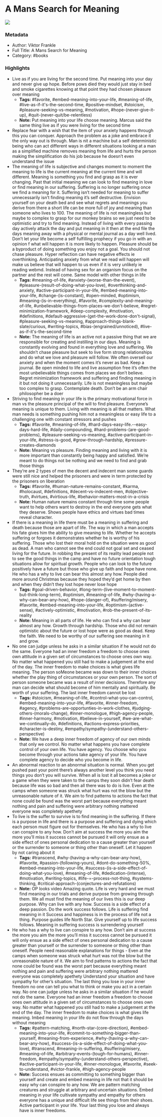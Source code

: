 # A Mans Search for Meaning

![](https://readwise-assets.s3.amazonaws.com/static/images/default-book-icon-4.11327a2af05a.png)

### Metadata

- Author: Viktor Frankle 
- Full Title: A Mans Search for Meaning
- Category: #books

### Highlights

- Live as if you are living for the second time. Put meaning into your day and never give up hope. Before pows died they would just stay in bed and smoke cigarettes knowing at that point they had chosen pleasure over meaning
    - **Tags:** #favorite, #embed-meaning-into-your-life, #meaning-of-life, #live-as-if-it's-the-second-time, #positive-mindset, #stoicism, #pleasure-seeking-vs-meaning, #motivation, #hope-(never-give-it-up), #quit-(never-quit/be-relentless)
    - **Note:** Put meaning into your life choose meaning. Marcus said the same thing live as if you were living for the second time
- Replace fear with a wish that the item of your anxiety happens through this you can conquer. Approach the problem as a joke and embrace it the only way out is through. Man is nit a machine but a self deterministic being who can act different ways in different situations looking at a man as a simplified machine removes meaning from life and hurts the person making the simplification do his job because he doesn’t even understand the issue
- The meaning of life is subjective and changes moment to moment the meaning to life is the current meaning at the current time and will different. Meaning is something you find and grasp as it is ever changing. Past that initial meaning we can look to find meaning in love or find meaning in our suffering. Suffering is no longer suffering once we find a meaning for it. Suffering isn’t needed for meaning to suffer unnecessarily isn’t finding meaning it’s self destructive. Envision yourself on your death bed and see what regrets and meanings you derive from there a short life can be more full of joy and meaning than someone who lives to 100. The meaning of life is not meaningless but maybe to complex to grasp for our monkey brains so we just need to be optimistic and try to find meaning. Instead of living with every passing day actively attack the day and put meaning in it then at the end file the days meaning away with a physical or mental journal as a day well lived. Don’t let your life become a self fulfilling prophecy if you go in with an opinion f what will happen it is more likely to happen. Pleasure should be a byproduct of doing something you enjoy not a goal. You should not chase pleasure. Hyper reflection can have negative effects ie overthinking. Anticipating anxiety from what we read will happen will make us believe that will happen to us even if it is very unlikely ie reading webmd. Instead of having sex for an organism focus on the partner and the rest will come. Same model with other things in life
    - **Tags:** #meaning-of-life, #anxiety-(worse-than-the-event), #pleasure-(result-of-doing-what-you-love), #overthinking-and-anxiety, #active-participant-in-your-life, #embed-meaning-into-your-life, #change-(is-constant), #open-minded, #optimism, #meaning-(is-in-everything), #favorite, #complexity-and-meaning-of-life, #unbelievable-things-from-places-we-don't-believe, #regret-minimization-framework, #deep-complexity, #motivation, #definitions, #default-aggressive-(get-the-work-done-don't-signal), #pleasure-seeking-vs-meaning, #approach-things-blank-slate/curious, #writing-topics, #bias-(engrained/unnoticed), #live-as-if-it's-the-second-time
    - **Note:** The meaning of life is an active not a passive thing that we are responsible for creating and instilling in our days. Meaning is constantly evolving and found in everything love and suffering. We shouldn’t chase pleasure but seek to live form strong relationships and do what we love and pleasure will follow. We often oversell our anxiety and when the moment comes it’s never as bad. Keep a journal. Be open minded to life and live assumption free it’s often the most unbelievable things comes from places we don’t believe. Regret minimization framework and suffering and finding meaning in it but not doing it unnecessarily. Life is not meaningless but maybe too complex to grasp.
      Contemplate death. Don’t be an arm chair philosopher be a doer
- Striving to find meaning in your life is the primary motivational force in man vs the pleasure principal of the will to find pleasure. Everyone’s meaning is unique to them. Living with meaning is all that matters. What man needs is something pushing him not a meaningless or easy life to a challenging one with constant stressors and pushes
    - **Tags:** #favorite, #meaning-of-life, #hard-days-easy-life.--easy-days-hard-life, #daily-compounding, #hard-problems-(are-good-problems), #pleasure-seeking-vs-meaning, #active-participant-in-your-life, #stress-is-good, #grow-through-hardship, #pressure-creates-diamonds
    - **Note:** Meaning vs pleasure. Finding meaning and living with it is more important than constantly being happy and satisfied. We’re meant to do things not be nothing and we need to find and grab those things
- They’re are 2 types of men the decent and indecent man some guards were still nice and helped the prisoners and were in term protected by the prisoners on liberation
    - **Tags:** #favorite, #human-nature-remains-constant, #karma, #holocaust, #definitions, #decent-vs-indecent-men, #objective-truth, #virtues, #virtious-life, #behavior-matters-most-in-a-crisis
    - **Note:** Human nature remains constant through time some people want to help others want to destroy in the end everyone gets what they deserve. Shows people have ethics and virtues bad times reveal character.
- If there is a meaning in life there must be a meaning in suffering and death because those are apart of life. The way in which a man accepts his fate gives him the ability to give meaning to life. Whether he accepts suffering or forgoes it demonstrates whether he is worthy of his suffering. Those who lost their moral hold on the situation were as good as dead. A man who cannot see the end could not goal set and ceased living for the future. In robbing the present of its reality lead people not to see the good things in the camp and have no future orientation tough situations allow for spiritual growth. People who can look to the future positively have a future but those who give up faith and hope have none. He who has a why to live can bear this almost any how. People died more around Christmas because they hoped they’d get home by then and when they didn’t they lost hope never lose hope
    - **Tags:** #goal-driven-behavior, #long-term-(live-moment-to-moment-but-think-long-term), #optimism, #meaning-of-life, #why-(having-a-why-can-bear-any-how), #hope-(danger-of), #suffering/misery, #favorite, #embed-meaning-into-your-life, #optimism-(active-sense), #actively-optimistic, #motivation, #rob-the-present-of-its-reality
    - **Note:** Meaning in all parts of life. He who can find a why can bear almost any how. Growth through hardship. Those who did not remain optimistic about the future or lost hope were as good as dead. Keep the faith. We need to be worthy of our suffering see meaning in it and grow.
- No one can judge unless he asks in a similar situation if he would not do the same. Everyone had an inner freedom a freedom to choose ones own attitude in a given set of circumstances to choose ones own way. No matter what happened you still had to make a judgement at the end of the day. The inner freedom to make choices is what gives life meaning. The person soMeone became was down to their inner choices whether the play thing of circumstances or your own person. The sort of person someone became was a result of inner decisions. Therefore any man can decide what should become of him mentally and spiritually. Be worth of your suffering. The last inner freedom cannot be lost
    - **Tags:** #stoicism, #meaning-of-life, #control-what-you-can-control, #embed-meaning-into-your-life, #favorite, #inner-freedom, #agency, #problems-are-opportunties-in-work-clothes, #judging-others-(morals-change), #inner-monologue, #high-agency-people, #inner-harmony, #motivation, #believe-in-yourself, #we-are-what-we-continually-do, #definitions, #actions-express-priorities, #character-is-destiny, #empathy/sympathy-(understand-others-perspective)
    - **Note:** We have a deep inner freedom of agency of our own minds that only we control. No matter what happens you have complete control of your own life. You have agency. You choose who you become through your actions take agency of your life.
      You have complete agency to decide who you become in life.
- An abnormal reaction to an abnormal situation is normal. When you get pushed past your point there’s always another level you think you need things you don’t you will survive. When all is lost it all becomes a joke or a game when they were taken to the camps they soon didn’t fear death because life was so bad and then all there was to do is live. Even at the camps when someone was struck what hurt was not the blow but the unreasonable nature of it. We aim to find patterns to actions the fact that none could be found was the worst part because everything meant nothing and pain and suffering were arbitrary nothing mattered everyone was completely apethety
- To live is the suffer to survive is to find meaning in the suffering. If there is a purpose in life and there is a purpose and suffering and dying which each person must figure out for themselves. He who has a why to live can conspire to any how. Don’t aim at success the more you aim the more you’ll miss it success cannot be pursued it will only ensue as a side effect of ones personal dedication to a cause greater than yourself or the surrender to someone or thing other than oneself. Let it happen by not caring about it
    - **Tags:** #transcend, #why-(having-a-why-can-bear-any-how), #favorite, #passion-(following-yours), #dont-do-something-50%, #embed-meaning-into-your-life, #success-(is-a-side-effect-of-doing-what-you-love), #meaning-of-life, #dedication-(intense), #motivation, #writing-topics, #life-=-process-not-thing, #systems-thinking, #critical-approach-(conjectures-and-refutations)
    - **Note:** OP looks video Amazing quote. Life is very hard and we must find meaning in our trials and derive purpose from growing through them. We all must find the meaning of our lives this is our deep purpose. Why can live with any how.
      Success is a side effect of a deep passion. Do the work success follows. Life is suffering find meaning in it
      Success and happiness is in the process of life not a thing. Purpose guides life North Star. Give yourself up to life success follows.
      Meaning in suffering success is surrendering yourself
- He who has a why to live can conspire to any how.
  Don’t aim at success the more you aim the more you’ll miss it success cannot be pursued it will only ensue as a side effect of ones personal dedication to a cause greater than yourself or the surrender to someone or thing other than oneself.
  People need reasonable explanations for things - Even at the camps when someone was struck what hurt was not the blow but the unreasonable nature of it. We aim to find patterns to actions the fact that none could be found was the worst part because everything meant nothing and pain and suffering were arbitrary nothing mattered everyone was completely apethety
  Understand your situation and have sympathy for other’s situation. The last thing you lose in your inner freedom no one can tell you what to think or make you act in a certain way. No one can judge unless he asks in a similar situation if he would not do the same. Everyone had an inner freedom a freedom to choose ones own attitude in a given set of circumstances to choose ones own way. No matter what happened you still had to make a judgement at the end of the day. The inner freedom to make choices is what gives life meaning.
  Imbed meaning in your life do not flow through the days without meaning
    - **Tags:** #pattern-matching, #north-star-(core-direction), #embed-meaning-into-your-life, #commit-to-something-bigger-than-yourself, #meaning-from-experience, #why-(having-a-why-can-bear-any-how), #success-(is-a-side-effect-of-doing-what-you-love), #transcend, #meaning-in-suffering, #suffering/misery, #meaning-of-life, #arbitrary-events-(tough-for-humans), #inner-freedom, #empathy/sympathy-(understand-others-perspective), #active-participant-in-your-life, #inner-monologue, #favorite, #seek-to-understand, #victor-frankle, #high-agency-people
    - **Note:** Success ensues as committing to something bigger than yourself and create and embed meaning in life not that it should be easy why can conspire to any how.
      We are pattern matching creatures and struggle at arbitrary and uncertain situations.
      Embed meaning in your life cultivate sympathy and empathy for others everyone has a unique and difficult life see things from their shoes. Active participant in your life. Your last thing you lose and always have is inner freedoms.
